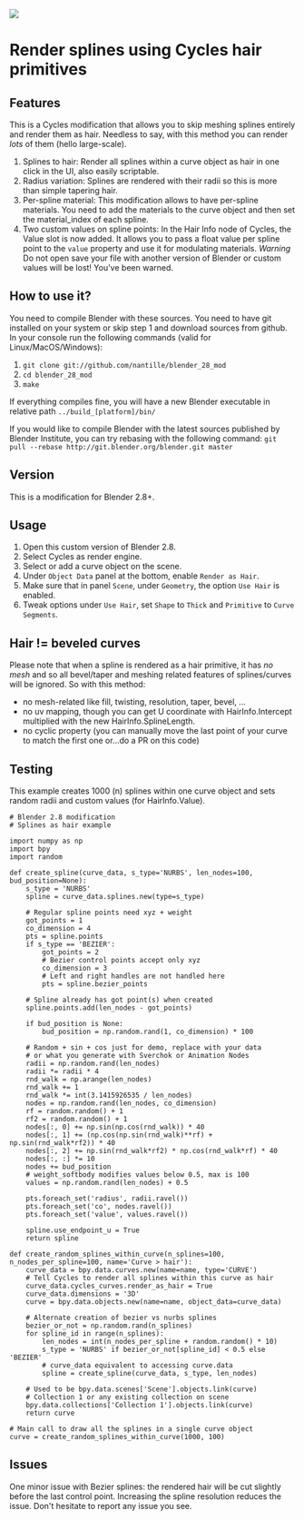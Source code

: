 ![](https://www.antillevisuals.com/technical-research/cycles_mod_splines_as_hair.jpg)

# Render splines using Cycles hair primitives

## Features
This is a Cycles modification that allows you to skip meshing splines entirely and render them as hair. Needless to say, with this method you can render *lots* of them (hello large-scale).
1. Splines to hair:
Render all splines within a curve object as hair in one click in the UI, also easily scriptable.
2. Radius variation:
Splines are rendered with their radii so this is more than simple tapering hair.
3. Per-spline material:
This modification allows to have per-spline materials. You need to add the materials to the curve object and then set the material_index of each spline.
4. Two custom values on spline points:
In the Hair Info node of Cycles, the Value slot is now added. It allows you to pass a float value per spline point to the `value` property and use it for modulating materials. 
*Warning* Do not open save your file with another version of Blender or custom values will be lost! You've been warned.

## How to use it?
You need to compile Blender with these sources. You need to have git installed on your system or skip step 1 and download sources from github.
In your console run the following commands (valid for Linux/MacOS/Windows):
1. `git clone git://github.com/nantille/blender_28_mod`
2. `cd blender_28_mod`
3. `make`

If everything compiles fine, you will have a new Blender executable in relative path `../build_[platform]/bin/`

If you would like to compile Blender with the latest sources published by Blender Institute,
you can try rebasing with the following command:
`git pull --rebase http://git.blender.org/blender.git master`

## Version
This is a modification for Blender 2.8+.

## Usage
1. Open this custom version of Blender 2.8.
2. Select Cycles as render engine.
3. Select or add a curve object on the scene.
4. Under `Object Data` panel at the bottom, enable `Render as Hair`.
5. Make sure that in panel `Scene`, under `Geometry`, the option `Use Hair` is enabled.
6. Tweak options under `Use Hair`, set `Shape` to `Thick` and `Primitive` to `Curve Segments`.

## Hair != beveled curves
Please note that when a spline is rendered as a hair primitive, it has *no mesh* and so all bevel/taper and meshing related features of splines/curves will be ignored.
So with this method:
- no mesh-related like fill, twisting, resolution, taper, bevel, ...
- no uv mapping, though you can get U coordinate with HairInfo.Intercept multiplied with the new HairInfo.SplineLength.
- no cyclic property (you can manually move the last point of your curve to match the first one or...do a PR on this code)

## Testing
This example creates 1000 (n) splines within one curve object and sets random radii and custom values (for HairInfo.Value).

    # Blender 2.8 modification
    # Splines as hair example

    import numpy as np
    import bpy
    import random

    def create_spline(curve_data, s_type='NURBS', len_nodes=100, bud_position=None):
        s_type = 'NURBS'
        spline = curve_data.splines.new(type=s_type)

        # Regular spline points need xyz + weight
        got_points = 1
        co_dimension = 4
        pts = spline.points
        if s_type == 'BEZIER':
            got_points = 2
            # Bezier control points accept only xyz
            co_dimension = 3
            # Left and right handles are not handled here
            pts = spline.bezier_points

        # Spline already has got point(s) when created
        spline.points.add(len_nodes - got_points)

        if bud_position is None:
            bud_position = np.random.rand(1, co_dimension) * 100

        # Random + sin + cos just for demo, replace with your data
        # or what you generate with Sverchok or Animation Nodes
        radii = np.random.rand(len_nodes)
        radii *= radii * 4
        rnd_walk = np.arange(len_nodes)
        rnd_walk += 1
        rnd_walk *= int(3.1415926535 / len_nodes)
        nodes = np.random.rand(len_nodes, co_dimension)
        rf = random.random() + 1
        rf2 = random.random() + 1
        nodes[:, 0] += np.sin(np.cos(rnd_walk)) * 40
        nodes[:, 1] += (np.cos(np.sin(rnd_walk)**rf) + np.sin(rnd_walk*rf2)) * 40
        nodes[:, 2] += np.sin(rnd_walk*rf2) * np.cos(rnd_walk*rf) * 40
        nodes[:, :] *= 10
        nodes += bud_position
        # weight_softbody modifies values below 0.5, max is 100
        values = np.random.rand(len_nodes) + 0.5

        pts.foreach_set('radius', radii.ravel())
        pts.foreach_set('co', nodes.ravel())
        pts.foreach_set('value', values.ravel())

        spline.use_endpoint_u = True
        return spline

    def create_random_splines_within_curve(n_splines=100, n_nodes_per_spline=100, name='Curve > hair'):
        curve_data = bpy.data.curves.new(name=name, type='CURVE')
        # Tell Cycles to render all splines within this curve as hair 
        curve_data.cycles_curves.render_as_hair = True
        curve_data.dimensions = '3D'
        curve = bpy.data.objects.new(name=name, object_data=curve_data)

        # Alternate creation of bezier vs nurbs splines
        bezier_or_not = np.random.rand(n_splines)
        for spline_id in range(n_splines):
            len_nodes = int(n_nodes_per_spline + random.random() * 10)
            s_type = 'NURBS' if bezier_or_not[spline_id] < 0.5 else 'BEZIER'
            # curve_data equivalent to accessing curve.data
            spline = create_spline(curve_data, s_type, len_nodes)

        # Used to be bpy.data.scenes['Scene'].objects.link(curve)
        # Collection 1 or any existing collection on scene
        bpy.data.collections['Collection 1'].objects.link(curve)
        return curve

    # Main call to draw all the splines in a single curve object
    curve = create_random_splines_within_curve(1000, 100)

## Issues
One minor issue with Bezier splines: the rendered hair will be cut slightly before the last control point. Increasing the spline resolution reduces the issue. Don't hesitate to report any issue you see.